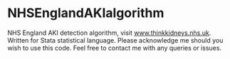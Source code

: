 # NHSEnglandAKIalgorithm
NHS England AKI detection algorithm, visit www.thinkkidneys.nhs.uk.
Written for Stata statistical language.
Please acknowledge me should you wish to use this code.
Feel free to contact me with any queries or issues.
